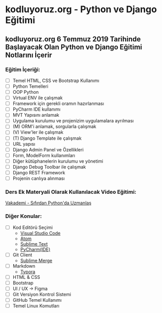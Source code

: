 # kodluyoruz.org - Python ve Django Eğitimi
## kodluyoruz.org 6 Temmuz 2019 Tarihinde Başlayacak Olan Python ve Django Eğitimi Notlarını İçerir


### Eğitim İçeriği:
- [ ] Temel HTML, CSS ve Bootstrap Kullanımı
- [ ] Python Temelleri
- [ ] OOP Python
- [ ] Virtual ENV ile çalışmak
- [ ] Framework için gerekli oramın hazırlanması
- [ ] PyCharm IDE kullanımı
- [ ] MVT Yapısını anlamak
- [ ] Uygulama kurulumu ve projenizim uygulamalara ayrılması
- [ ] (M) ORM'i anlamak, sorgularla çalışmak
- [ ] (V) View'ler ile çalışmak
- [ ] (T) Django Template ile çalışmak
- [ ] URL yapısı
- [ ] Django Admin Panel ve Özellikleri
- [ ] Form, ModelForm kullanımları
- [ ] Diğer kütüphanelerin kurulumu ve yönetimi
- [ ] Django Debug Toolbar ile çalışmak
- [ ] Django REST Framework
- [ ] Projenin canlıya alınması

### Ders Ek Materyali Olarak Kullanılacak Video Eğitimi:
[Vakademi - Sıfırdan Python'da Uzmanlaş](https://vakademi.com.tr/home/category/yazilim/sifirdan-pythonda-uzmanlas/)

### Diğer Konular:
- [ ] Kod Editörü Seçimi
  - [Visual Studio Code](https://code.visualstudio.com/)
  - [Atom](https://atom.io/)
  - [Sublime Text](https://www.sublimetext.com/)
  - [PyCharm(IDE)](https://www.jetbrains.com/pycharm/)
- [ ] Git Client
  - [Sublime Merge](https://www.sublimemerge.com/)
- [ ] Markdown
  - [Typora](https://typora.io/)
- [ ] HTML & CSS
- [ ] Bootstrap
- [ ] UI / UX -> Figma
- [ ] Git Versiyon Kontrol Sistemi
- [ ] GitHub Temel Kullanımı
- [ ] Temel Linux Komutları
